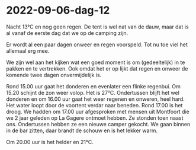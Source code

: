 # 2022-09-06-dag-12
Nacht 13°C en nog geen regen. De tent is wel nat van de dauw, maar dat is al vanaf de eerste dag dat we op de camping zijn.

Er wordt al een paar dagen onweer en regen voorspeld. Tot nu toe viel het allemaal erg mee.

We zijn wel aan het kijken wat een goed moment is om (gedeeltelijk) in te pakken en te vertrekken. Ook omdat het er op lijkt dat regen en onweer de komende twee dagen onvermijdelijk is.

Rond 15.00 uur gaat het donderen en evenlater een flinke regenbui. Om 15.20 schijnt de zon weer volop. Het is 27°C. Ondertussen blijft het wel donderen en om 16.00 uur gaat het weer regenen en onweren, heel hard. Het water loopt door de voortent verdar naar beneden. Rond 17.00 is het droog. We hadden om 17.00 uur afgesproken met mensen uit Montfoort die we 2 jaar geleden op La Gagere ontmoet hebben. Ze stonden toen naast ons. Ondertussen hebben ze een nieuwe camper gekocht. We gaan binnen in de bar zitten, daar brandt de schouw en is het lekker warm.

Om 20.00 uur is het helder en 21°C.


